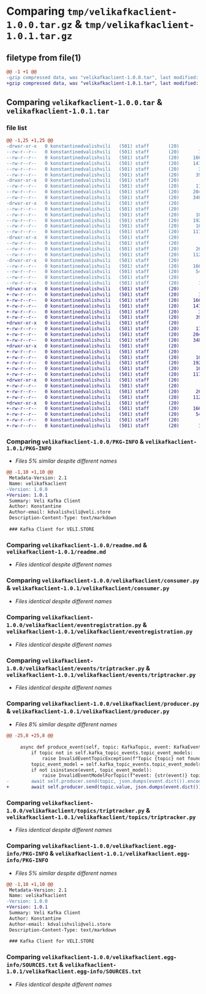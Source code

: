 # Comparing `tmp/velikafkaclient-1.0.0.tar.gz` & `tmp/velikafkaclient-1.0.1.tar.gz`

## filetype from file(1)

```diff
@@ -1 +1 @@
-gzip compressed data, was "velikafkaclient-1.0.0.tar", last modified: Tue Jul  4 11:28:43 2023, max compression
+gzip compressed data, was "velikafkaclient-1.0.1.tar", last modified: Wed Jul  5 13:40:40 2023, max compression
```

## Comparing `velikafkaclient-1.0.0.tar` & `velikafkaclient-1.0.1.tar`

### file list

```diff
@@ -1,25 +1,25 @@
-drwxr-xr-x   0 konstantinedvalishvili   (501) staff       (20)        0 2023-07-04 11:28:43.687027 velikafkaclient-1.0.0/
--rw-r--r--   0 konstantinedvalishvili   (501) staff       (20)       17 2023-06-22 09:34:15.000000 velikafkaclient-1.0.0/MANIFEST.in
--rw-r--r--   0 konstantinedvalishvili   (501) staff       (20)     1663 2023-07-04 11:28:43.686907 velikafkaclient-1.0.0/PKG-INFO
--rw-r--r--   0 konstantinedvalishvili   (501) staff       (20)     1477 2023-06-19 11:33:35.000000 velikafkaclient-1.0.0/readme.md
--rw-r--r--   0 konstantinedvalishvili   (501) staff       (20)       38 2023-07-04 11:28:43.687057 velikafkaclient-1.0.0/setup.cfg
--rw-r--r--   0 konstantinedvalishvili   (501) staff       (20)      398 2023-07-04 11:28:32.000000 velikafkaclient-1.0.0/setup.py
-drwxr-xr-x   0 konstantinedvalishvili   (501) staff       (20)        0 2023-07-04 11:28:43.684865 velikafkaclient-1.0.0/velikafkaclient/
--rw-r--r--   0 konstantinedvalishvili   (501) staff       (20)      116 2023-07-04 09:18:27.000000 velikafkaclient-1.0.0/velikafkaclient/__init__.py
--rw-r--r--   0 konstantinedvalishvili   (501) staff       (20)     2046 2023-07-04 09:40:08.000000 velikafkaclient-1.0.0/velikafkaclient/consumer.py
--rw-r--r--   0 konstantinedvalishvili   (501) staff       (20)     3489 2023-07-04 09:42:26.000000 velikafkaclient-1.0.0/velikafkaclient/eventregistration.py
-drwxr-xr-x   0 konstantinedvalishvili   (501) staff       (20)        0 2023-07-04 11:28:43.685981 velikafkaclient-1.0.0/velikafkaclient/events/
--rw-r--r--   0 konstantinedvalishvili   (501) staff       (20)        0 2023-06-19 11:33:35.000000 velikafkaclient-1.0.0/velikafkaclient/events/__init__.py
--rw-r--r--   0 konstantinedvalishvili   (501) staff       (20)      105 2023-06-23 12:26:50.000000 velikafkaclient-1.0.0/velikafkaclient/events/base.py
--rw-r--r--   0 konstantinedvalishvili   (501) staff       (20)     1923 2023-07-04 10:05:53.000000 velikafkaclient-1.0.0/velikafkaclient/events/triptracker.py
--rw-r--r--   0 konstantinedvalishvili   (501) staff       (20)      160 2023-06-19 11:33:35.000000 velikafkaclient-1.0.0/velikafkaclient/exceptions.py
--rw-r--r--   0 konstantinedvalishvili   (501) staff       (20)     1173 2023-07-04 09:38:07.000000 velikafkaclient-1.0.0/velikafkaclient/producer.py
-drwxr-xr-x   0 konstantinedvalishvili   (501) staff       (20)        0 2023-07-04 11:28:43.686725 velikafkaclient-1.0.0/velikafkaclient/topics/
--rw-r--r--   0 konstantinedvalishvili   (501) staff       (20)        0 2023-06-19 11:33:35.000000 velikafkaclient-1.0.0/velikafkaclient/topics/__init__.py
--rw-r--r--   0 konstantinedvalishvili   (501) staff       (20)      263 2023-06-23 12:26:50.000000 velikafkaclient-1.0.0/velikafkaclient/topics/topics.py
--rw-r--r--   0 konstantinedvalishvili   (501) staff       (20)     1124 2023-07-04 09:40:08.000000 velikafkaclient-1.0.0/velikafkaclient/topics/triptracker.py
-drwxr-xr-x   0 konstantinedvalishvili   (501) staff       (20)        0 2023-07-04 11:28:43.685481 velikafkaclient-1.0.0/velikafkaclient.egg-info/
--rw-r--r--   0 konstantinedvalishvili   (501) staff       (20)     1663 2023-07-04 11:28:43.000000 velikafkaclient-1.0.0/velikafkaclient.egg-info/PKG-INFO
--rw-r--r--   0 konstantinedvalishvili   (501) staff       (20)      547 2023-07-04 11:28:43.000000 velikafkaclient-1.0.0/velikafkaclient.egg-info/SOURCES.txt
--rw-r--r--   0 konstantinedvalishvili   (501) staff       (20)        1 2023-07-04 11:28:43.000000 velikafkaclient-1.0.0/velikafkaclient.egg-info/dependency_links.txt
--rw-r--r--   0 konstantinedvalishvili   (501) staff       (20)       16 2023-07-04 11:28:43.000000 velikafkaclient-1.0.0/velikafkaclient.egg-info/top_level.txt
+drwxr-xr-x   0 konstantinedvalishvili   (501) staff       (20)        0 2023-07-05 13:40:40.651752 velikafkaclient-1.0.1/
+-rw-r--r--   0 konstantinedvalishvili   (501) staff       (20)       17 2023-07-05 09:25:18.000000 velikafkaclient-1.0.1/MANIFEST.in
+-rw-r--r--   0 konstantinedvalishvili   (501) staff       (20)     1663 2023-07-05 13:40:40.651605 velikafkaclient-1.0.1/PKG-INFO
+-rw-r--r--   0 konstantinedvalishvili   (501) staff       (20)     1477 2023-07-05 09:25:18.000000 velikafkaclient-1.0.1/readme.md
+-rw-r--r--   0 konstantinedvalishvili   (501) staff       (20)       38 2023-07-05 13:40:40.651793 velikafkaclient-1.0.1/setup.cfg
+-rw-r--r--   0 konstantinedvalishvili   (501) staff       (20)      398 2023-07-05 13:40:31.000000 velikafkaclient-1.0.1/setup.py
+drwxr-xr-x   0 konstantinedvalishvili   (501) staff       (20)        0 2023-07-05 13:40:40.649869 velikafkaclient-1.0.1/velikafkaclient/
+-rw-r--r--   0 konstantinedvalishvili   (501) staff       (20)      116 2023-07-05 09:25:18.000000 velikafkaclient-1.0.1/velikafkaclient/__init__.py
+-rw-r--r--   0 konstantinedvalishvili   (501) staff       (20)     2046 2023-07-05 09:25:18.000000 velikafkaclient-1.0.1/velikafkaclient/consumer.py
+-rw-r--r--   0 konstantinedvalishvili   (501) staff       (20)     3489 2023-07-05 09:25:18.000000 velikafkaclient-1.0.1/velikafkaclient/eventregistration.py
+drwxr-xr-x   0 konstantinedvalishvili   (501) staff       (20)        0 2023-07-05 13:40:40.650937 velikafkaclient-1.0.1/velikafkaclient/events/
+-rw-r--r--   0 konstantinedvalishvili   (501) staff       (20)        0 2023-07-05 09:25:18.000000 velikafkaclient-1.0.1/velikafkaclient/events/__init__.py
+-rw-r--r--   0 konstantinedvalishvili   (501) staff       (20)      105 2023-07-05 09:25:18.000000 velikafkaclient-1.0.1/velikafkaclient/events/base.py
+-rw-r--r--   0 konstantinedvalishvili   (501) staff       (20)     1923 2023-07-05 09:25:18.000000 velikafkaclient-1.0.1/velikafkaclient/events/triptracker.py
+-rw-r--r--   0 konstantinedvalishvili   (501) staff       (20)      160 2023-07-05 09:25:18.000000 velikafkaclient-1.0.1/velikafkaclient/exceptions.py
+-rw-r--r--   0 konstantinedvalishvili   (501) staff       (20)     1179 2023-07-05 13:39:50.000000 velikafkaclient-1.0.1/velikafkaclient/producer.py
+drwxr-xr-x   0 konstantinedvalishvili   (501) staff       (20)        0 2023-07-05 13:40:40.651375 velikafkaclient-1.0.1/velikafkaclient/topics/
+-rw-r--r--   0 konstantinedvalishvili   (501) staff       (20)        0 2023-07-05 09:25:18.000000 velikafkaclient-1.0.1/velikafkaclient/topics/__init__.py
+-rw-r--r--   0 konstantinedvalishvili   (501) staff       (20)      263 2023-07-05 09:25:18.000000 velikafkaclient-1.0.1/velikafkaclient/topics/topics.py
+-rw-r--r--   0 konstantinedvalishvili   (501) staff       (20)     1124 2023-07-05 09:25:18.000000 velikafkaclient-1.0.1/velikafkaclient/topics/triptracker.py
+drwxr-xr-x   0 konstantinedvalishvili   (501) staff       (20)        0 2023-07-05 13:40:40.650421 velikafkaclient-1.0.1/velikafkaclient.egg-info/
+-rw-r--r--   0 konstantinedvalishvili   (501) staff       (20)     1663 2023-07-05 13:40:40.000000 velikafkaclient-1.0.1/velikafkaclient.egg-info/PKG-INFO
+-rw-r--r--   0 konstantinedvalishvili   (501) staff       (20)      547 2023-07-05 13:40:40.000000 velikafkaclient-1.0.1/velikafkaclient.egg-info/SOURCES.txt
+-rw-r--r--   0 konstantinedvalishvili   (501) staff       (20)        1 2023-07-05 13:40:40.000000 velikafkaclient-1.0.1/velikafkaclient.egg-info/dependency_links.txt
+-rw-r--r--   0 konstantinedvalishvili   (501) staff       (20)       16 2023-07-05 13:40:40.000000 velikafkaclient-1.0.1/velikafkaclient.egg-info/top_level.txt
```

### Comparing `velikafkaclient-1.0.0/PKG-INFO` & `velikafkaclient-1.0.1/PKG-INFO`

 * *Files 5% similar despite different names*

```diff
@@ -1,10 +1,10 @@
 Metadata-Version: 2.1
 Name: velikafkaclient
-Version: 1.0.0
+Version: 1.0.1
 Summary: Veli Kafka Client
 Author: Konstantine
 Author-email: kdvalishvili@veli.store
 Description-Content-Type: text/markdown
 
 ### Kafka Client for VELI.STORE
```

### Comparing `velikafkaclient-1.0.0/readme.md` & `velikafkaclient-1.0.1/readme.md`

 * *Files identical despite different names*

### Comparing `velikafkaclient-1.0.0/velikafkaclient/consumer.py` & `velikafkaclient-1.0.1/velikafkaclient/consumer.py`

 * *Files identical despite different names*

### Comparing `velikafkaclient-1.0.0/velikafkaclient/eventregistration.py` & `velikafkaclient-1.0.1/velikafkaclient/eventregistration.py`

 * *Files identical despite different names*

### Comparing `velikafkaclient-1.0.0/velikafkaclient/events/triptracker.py` & `velikafkaclient-1.0.1/velikafkaclient/events/triptracker.py`

 * *Files identical despite different names*

### Comparing `velikafkaclient-1.0.0/velikafkaclient/producer.py` & `velikafkaclient-1.0.1/velikafkaclient/producer.py`

 * *Files 8% similar despite different names*

```diff
@@ -25,8 +25,8 @@
 
     async def produce_event(self, topic: KafkaTopic, event: KafkaEvent):
         if topic not in self.kafka_topic_events.topic_event_models:
             raise InvalidEventTopicException(f"Topic {topic} not found")
         topic_event_model = self.kafka_topic_events.topic_event_models[topic]
         if not isinstance(event, topic_event_model):
             raise InvalidEventModelForTopic(f"event: {str(event)} topic model: {str(topic_event_model)}")
-        await self.producer.send(topic, json.dumps(event.dict()).encode())
+        await self.producer.send(topic.value, json.dumps(event.dict()).encode())
```

### Comparing `velikafkaclient-1.0.0/velikafkaclient/topics/triptracker.py` & `velikafkaclient-1.0.1/velikafkaclient/topics/triptracker.py`

 * *Files identical despite different names*

### Comparing `velikafkaclient-1.0.0/velikafkaclient.egg-info/PKG-INFO` & `velikafkaclient-1.0.1/velikafkaclient.egg-info/PKG-INFO`

 * *Files 5% similar despite different names*

```diff
@@ -1,10 +1,10 @@
 Metadata-Version: 2.1
 Name: velikafkaclient
-Version: 1.0.0
+Version: 1.0.1
 Summary: Veli Kafka Client
 Author: Konstantine
 Author-email: kdvalishvili@veli.store
 Description-Content-Type: text/markdown
 
 ### Kafka Client for VELI.STORE
```

### Comparing `velikafkaclient-1.0.0/velikafkaclient.egg-info/SOURCES.txt` & `velikafkaclient-1.0.1/velikafkaclient.egg-info/SOURCES.txt`

 * *Files identical despite different names*


